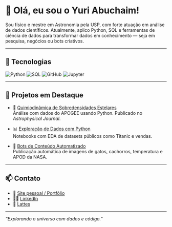 # 👋 Olá, eu sou o Yuri Abuchaim!

Sou físico e mestre em Astronomia pela USP, com forte atuação em análise de dados científicos. Atualmente, aplico Python, SQL e ferramentas de ciência de dados para transformar dados em conhecimento — seja em pesquisa, negócios ou bots criativos.

---

## 🚀 Tecnologias
![Python](https://img.shields.io/badge/Python-3776AB?style=flat&logo=python&logoColor=white)
![SQL](https://img.shields.io/badge/SQL-005C84?style=flat&logo=postgresql&logoColor=white)
![GitHub](https://img.shields.io/badge/GitHub-181717?style=flat&logo=github&logoColor=white)
![Jupyter](https://img.shields.io/badge/Jupyter-F37626?style=flat&logo=Jupyter&logoColor=white)

---

## 💼 Projetos em Destaque

- 🔭 [Quimiodinâmica de Sobredensidades Estelares](https://github.com/rilufi/sobredensidade-triangulum)  
  Análise com dados do APOGEE usando Python. Publicado no *Astrophysical Journal*.

- 📊 [Exploração de Dados com Python](https://github.com/rilufi/eda-kaggle-public-data)  
  Notebooks com EDA de datasets públicos como Titanic e vendas.

- 🤖 [Bots de Conteúdo Automatizado](https://github.com/rilufi)  
  Publicação automática de imagens de gatos, cachorros, temperatura e APOD da NASA.

---

## 📫 Contato

- 🔗 [Site pessoal / Portfólio](https://rilufi.github.io)
- 🧑‍💼 [LinkedIn](https://linkedin.com/in/seulinkedin)
- 🧪 [Lattes](http://lattes.cnpq.br/6100327519689283)

---

*“Explorando o universo com dados e código.”*
